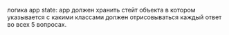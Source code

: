 логика
app state:
app должен хранить стейт объекта в котором указывается с какими классами должен отрисовываться каждый ответ во всех 5 вопросах.